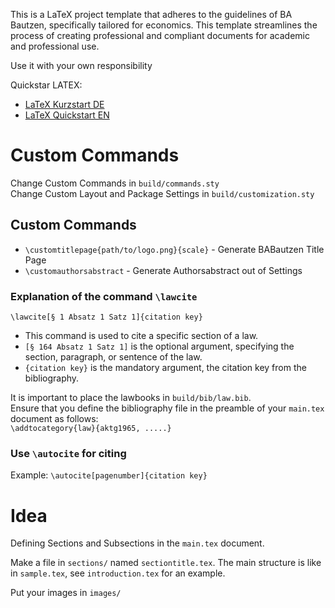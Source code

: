 This is a LaTeX project template that adheres to the guidelines of BA Bautzen, specifically tailored for economics. This template streamlines the process of creating professional and compliant documents for academic and professional use. 

Use it with your own responsibility

Quickstar LATEX:
- [LaTeX Kurzstart DE](https://learnxinyminutes.com/docs/de-de/latex-de/)
- [LaTeX Quickstart EN](https://learnxinyminutes.com/docs/latex/)

# Custom Commands

Change Custom Commands in `build/commands.sty`  
Change Custom Layout and Package Settings in `build/customization.sty`

## Custom Commands

- `\customtitlepage{path/to/logo.png}{scale}` - Generate BABautzen Title Page
- `\customauthorsabstract` - Generate Authorsabstract out of Settings

### Explanation of the command `\lawcite`

`\lawcite[§ 1 Absatz 1 Satz 1]{citation key}`

- This command is used to cite a specific section of a law.
- `[§ 164 Absatz 1 Satz 1]` is the optional argument, specifying the section, paragraph, or sentence of the law.
- `{citation key}` is the mandatory argument, the citation key from the bibliography.

It is important to place the lawbooks in `build/bib/law.bib`.  
Ensure that you define the bibliography file in the preamble of your `main.tex` document as follows:  
`\addtocategory{law}{aktg1965, .....}`

### Use `\autocite` for citing

Example: `\autocite[pagenumber]{citation key}`

# Idea

Defining Sections and Subsections in the `main.tex` document. 

Make a file in `sections/` named `sectiontitle.tex`. 
The main structure is like in `sample.tex`, see `introduction.tex` for an example.

Put your images in `images/`
